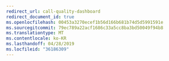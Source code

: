 ```yaml
---
redirect_url: call-quality-dashboard
redirect_document_id: true
ms.openlocfilehash: 00453a3270ecef1b56d166b681b74d5d5991591e
ms.sourcegitcommit: 79ec789a22acf1686c33a5cc8ba3bd50049f94b8
ms.translationtype: MT
ms.contentlocale: ko-KR
ms.lasthandoff: 04/28/2019
ms.locfileid: "36186309"
---
```

